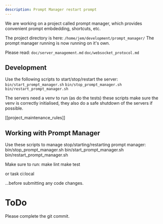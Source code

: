 ```yaml
---
description: Prompt Manager restart prompt
---
```


We are working on a project called prompt manager, which provides convenient prompt embdedding, shortcuts, etc.

The project directory is here:
`/home/jem/development/prompt_manager/`
The prompt manager running is now running on it's own. 

Please read:
`doc/server_management.md`
`doc/websocket_protocol.md`

## Development

Use the following scripts to start/stop/restart the server:
`bin/start_prompt_manager.sh`
`bin/stop_prompt_manager.sh`
`bin/restart_prompt_manager.sh`

The servers need a venv to run (as do the tests) these scripts make sure the venv is correctly initialised, they also do a safe shutdown of the servers if possible.

[[project_maintenance_rules]]

## Working with Prompt Manager

Use these scripts to manage stop/starting/restarting prompt manager:
bin/stop_prompt_manager.sh
bin/start_prompt_manager.sh
bin/restart_prompt_manager.sh  

Make sure to run:
make lint
make test

or
task ci:local

...before submitting any code changes.

# ToDo

Please complete the git commit.